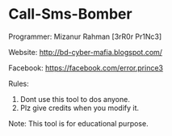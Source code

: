 # Call-Sms-Bomber

Programmer: Mizanur Rahman [3rR0r Pr1Nc3]

Website: http://bd-cyber-mafia.blogspot.com/

Facebook: https://facebook.com/error.prince3

Rules:
1. Dont use this tool to dos anyone.
2. Plz give credits when you modify it.

Note: This tool is for educational purpose.

